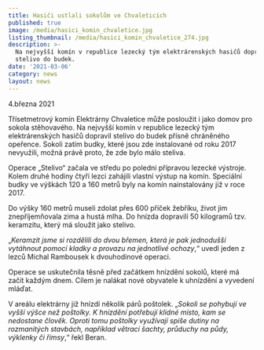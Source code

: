 ```yaml
---
title: Hasiči ustlali sokolům ve Chvaleticích
published: true
image: /media/hasici_komin_chvaletice.jpg
listing_thumbnail: /media/hasici_komin_chvaletice_274.jpg
description: >-
  Na nejvyšší komín v republice lezecký tým elektrárenských hasičů dopravil
  stelivo do budek.
date: '2021-03-06'
category: news
layout: news
---
```

4.března 2021

Třísetmetrový komín Elektrárny Chvaletice může posloužit i jako domov pro sokola stěhovavého. Na nejvyšší komín v republice lezecký tým elektrárenských hasičů dopravil stelivo do budek přísně chráněného opeřence. Sokoli zatím budky, které jsou zde instalované od roku 2017 nevyužili, možná právě proto, že zde bylo málo steliva. 

Operace „Stelivo“ začala ve středu po poledni přípravou lezecké výstroje. Kolem druhé hodiny čtyři lezci zahájili vlastní výstup na komín. Speciální budky ve výškách 120 a 160 metrů byly na komín nainstalovány již v roce 2017.

Do výšky 160 metrů museli zdolat přes 600 příček žebříku, život jim znepříjemňovala zima a hustá mlha. Do hnízda dopravili 50 kilogramů tzv. keramzitu, který má sloužit jako stelivo. 

„_Keramzit jsme si rozdělili do dvou břemen, která je pak jednodušší vytáhnout pomocí kladky a provazu na jednotlivé ochozy_,“ uvedl jeden z lezců Michal Rambousek k dvouhodinové operaci.



Operace se uskutečnila těsně před začátkem hnízdění sokolů, které má začít každým dnem. Cílem je nalákat nové obyvatele k uhnízdění a vyvedení mláďat.



V areálu elektrárny již hnízdí několik párů poštolek. „_Sokoli se pohybují ve vyšší výšce než poštolky. K hnízdění potřebují klidné místo, kam se nedostane člověk. Oproti tomu poštolky využívají spíše dutiny na rozmanitých stavbách, například větrací šachty, průduchy na půdy, výklenky či římsy_,“ řekl Beran.
